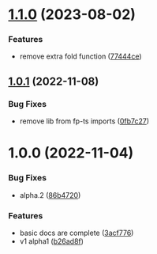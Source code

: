 # [1.1.0](https://github.com/jderochervlk/fp-ts-remote-data/compare/v1.0.1...v1.1.0) (2023-08-02)


### Features

* remove extra fold function ([77444ce](https://github.com/jderochervlk/fp-ts-remote-data/commit/77444ceebc937d2b1663ca1cb6adafc15afdac3e))

## [1.0.1](https://github.com/jderochervlk/fp-ts-remote-data/compare/v1.0.0...v1.0.1) (2022-11-08)


### Bug Fixes

* remove lib from fp-ts imports ([0fb7c27](https://github.com/jderochervlk/fp-ts-remote-data/commit/0fb7c27efa35af0c73c0ab590d646f5fd509f4d2))

# 1.0.0 (2022-11-04)


### Bug Fixes

* alpha.2 ([86b4720](https://github.com/jderochervlk/fp-ts-remote-data/commit/86b4720c38c0832e067588b2881aa614c3a4eaad))


### Features

* basic docs are complete ([3acf776](https://github.com/jderochervlk/fp-ts-remote-data/commit/3acf77642ca98b29df7a4e00d720ca3d705bddf8))
* v1 alpha1 ([b26ad8f](https://github.com/jderochervlk/fp-ts-remote-data/commit/b26ad8f3e4044bafaf61d853f9d48bfe104422e9))
